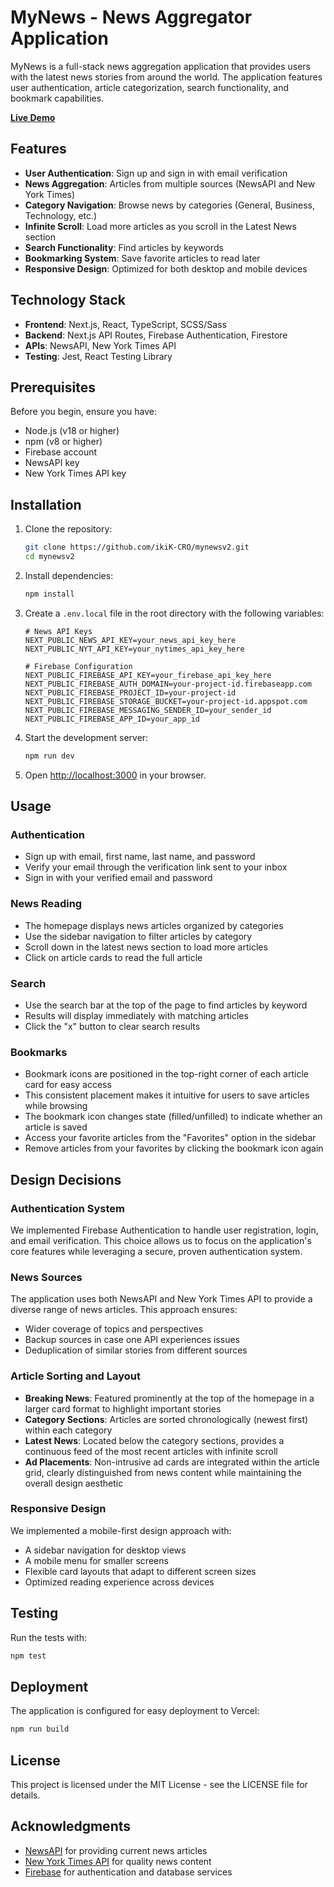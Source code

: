 # MyNews - News Aggregator Application

MyNews is a full-stack news aggregation application that provides users with the latest news stories from around the world. The application features user authentication, article categorization, search functionality, and bookmark capabilities.

**[Live Demo](https://mynewsv.vercel.app/)**

## Features

- **User Authentication**: Sign up and sign in with email verification
- **News Aggregation**: Articles from multiple sources (NewsAPI and New York Times)
- **Category Navigation**: Browse news by categories (General, Business, Technology, etc.)
- **Infinite Scroll**: Load more articles as you scroll in the Latest News section
- **Search Functionality**: Find articles by keywords
- **Bookmarking System**: Save favorite articles to read later
- **Responsive Design**: Optimized for both desktop and mobile devices

## Technology Stack

- **Frontend**: Next.js, React, TypeScript, SCSS/Sass
- **Backend**: Next.js API Routes, Firebase Authentication, Firestore
- **APIs**: NewsAPI, New York Times API
- **Testing**: Jest, React Testing Library

## Prerequisites

Before you begin, ensure you have:

- Node.js (v18 or higher)
- npm (v8 or higher)
- Firebase account
- NewsAPI key 
- New York Times API key

## Installation

1. Clone the repository:
   ```bash
   git clone https://github.com/ikiK-CRO/mynewsv2.git
   cd mynewsv2
   ```

2. Install dependencies:
   ```bash
   npm install
   ```

3. Create a `.env.local` file in the root directory with the following variables:
   ```
   # News API Keys
   NEXT_PUBLIC_NEWS_API_KEY=your_news_api_key_here
   NEXT_PUBLIC_NYT_API_KEY=your_nytimes_api_key_here

   # Firebase Configuration
   NEXT_PUBLIC_FIREBASE_API_KEY=your_firebase_api_key_here
   NEXT_PUBLIC_FIREBASE_AUTH_DOMAIN=your-project-id.firebaseapp.com
   NEXT_PUBLIC_FIREBASE_PROJECT_ID=your-project-id
   NEXT_PUBLIC_FIREBASE_STORAGE_BUCKET=your-project-id.appspot.com
   NEXT_PUBLIC_FIREBASE_MESSAGING_SENDER_ID=your_sender_id
   NEXT_PUBLIC_FIREBASE_APP_ID=your_app_id
   ```

4. Start the development server:
   ```bash
   npm run dev
   ```

5. Open [http://localhost:3000](http://localhost:3000) in your browser.

## Usage

### Authentication

- Sign up with email, first name, last name, and password
- Verify your email through the verification link sent to your inbox
- Sign in with your verified email and password

### News Reading

- The homepage displays news articles organized by categories
- Use the sidebar navigation to filter articles by category
- Scroll down in the latest news section to load more articles
- Click on article cards to read the full article

### Search

- Use the search bar at the top of the page to find articles by keyword
- Results will display immediately with matching articles
- Click the "x" button to clear search results

### Bookmarks

- Bookmark icons are positioned in the top-right corner of each article card for easy access
- This consistent placement makes it intuitive for users to save articles while browsing
- The bookmark icon changes state (filled/unfilled) to indicate whether an article is saved
- Access your favorite articles from the "Favorites" option in the sidebar
- Remove articles from your favorites by clicking the bookmark icon again

## Design Decisions

### Authentication System

We implemented Firebase Authentication to handle user registration, login, and email verification. This choice allows us to focus on the application's core features while leveraging a secure, proven authentication system.

### News Sources

The application uses both NewsAPI and New York Times API to provide a diverse range of news articles. This approach ensures:
- Wider coverage of topics and perspectives
- Backup sources in case one API experiences issues
- Deduplication of similar stories from different sources

### Article Sorting and Layout

- **Breaking News**: Featured prominently at the top of the homepage in a larger card format to highlight important stories
- **Category Sections**: Articles are sorted chronologically (newest first) within each category
- **Latest News**: Located below the category sections, provides a continuous feed of the most recent articles with infinite scroll
- **Ad Placements**: Non-intrusive ad cards are integrated within the article grid, clearly distinguished from news content while maintaining the overall design aesthetic

### Responsive Design

We implemented a mobile-first design approach with:
- A sidebar navigation for desktop views
- A mobile menu for smaller screens
- Flexible card layouts that adapt to different screen sizes
- Optimized reading experience across devices

## Testing

Run the tests with:

```bash
npm test
```

## Deployment

The application is configured for easy deployment to Vercel:

```bash
npm run build
```

## License

This project is licensed under the MIT License - see the LICENSE file for details.

## Acknowledgments

- [NewsAPI](https://newsapi.org/) for providing current news articles
- [New York Times API](https://developer.nytimes.com/) for quality news content
- [Firebase](https://firebase.google.com/) for authentication and database services

